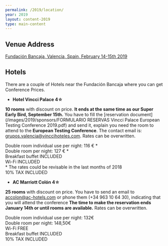 ```yaml
---
permalink: /2019/location/
year: 2019
layout: content-2019
type: main-content
---
```



## Venue Address
[Fundación Bancaja, Valencia, Spain, February 14-15th 2019](https://goo.gl/maps/w2tj4p11brw)

## Hotels
There are a couple of Hotels near the Fundación Bancaja where you can get Conference Prices. 

* **Hotel Vincci Palace 4☆**
  
**10 rooms** with discount on price. **It ends at the same time as our Super Early Bird, September 15th.** You have to fill the [reservation document](/images/2019/sponsors/FORMULARIO RESERVAS Vincci Palace European Testing Conference 2019.pdf) and send it, explain you need the room to attend to the **European Testing Conference**. The contact email is: <grupos.valencia@vinccihoteles.com>. Rates can be overwritten.

Double room individual use per night: 116 € *<br/>
Double room per night: 127 € *<br/>
Breakfast buffet INCLUDED<br/>
Wi-Fi INCLUDED<br/>
\* The rates could be revisable in the last months of 2018<br/>
10% TAX INCLUDED<br/>

* **AC Marriott Colón 4☆**
  
**25 rooms** with discount on price.
You have to send an email to <accolon@ac-hotels.com> or phone them (+34 963 10 64 30), indicating that you will attend the conference
**The time to make the reservation ends January 14th or until rooms are available.** Rates can be overwritten.

Double room individual use per night: 132€<br/>
Double room per night: 148,50€<br/>
Wi-Fi FREE<br/>
Breakfast buffet INCLUDED<br/>
10% TAX INCLUDED<br/>

&nbsp;  
&nbsp;  
